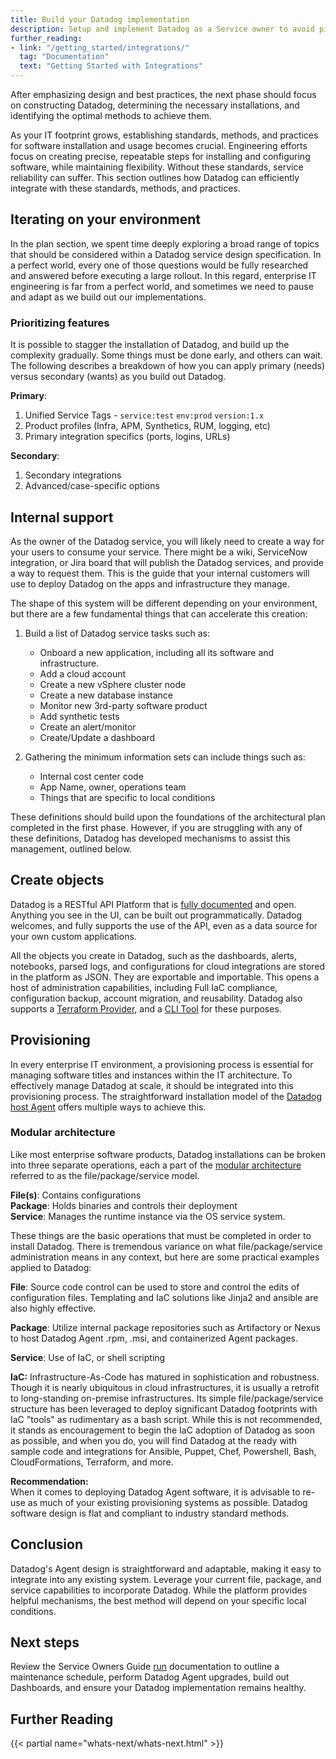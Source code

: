 ```yaml
---
title: Build your Datadog implementation
description: Setup and implement Datadog as a Service owner to avoid pit-falls down the road
further_reading:
- link: "/getting_started/integrations/"
  tag: "Documentation"
  text: "Getting Started with Integrations"
---
```


After emphasizing design and best practices, the next phase should focus on constructing Datadog, determining the necessary installations, and identifying the optimal methods to achieve them.

As your IT footprint grows, establishing standards, methods, and practices for software installation and usage becomes crucial. Engineering efforts focus on creating precise, repeatable steps for installing and configuring software, while maintaining flexibility. Without these standards, service reliability can suffer. This section outlines how Datadog can efficiently integrate with these standards, methods, and practices.

## Iterating on your environment

In the plan section, we spent time deeply exploring a broad range of topics that should be considered within a Datadog service design specification. In a perfect world, every one of those questions would be fully researched and answered before executing a large rollout. In this regard, enterprise IT engineering is far from a perfect world, and sometimes we need to pause and adapt as we build out our implementations.

### Prioritizing features
It is possible to stagger the installation of Datadog, and build up the complexity gradually. Some things must be done early, and others can wait. The following describes a breakdown of how you can apply primary (needs) versus secondary (wants) as you build out Datadog.  

**Primary**:
1. Unified Service Tags - `service:test` `env:prod` `version:1.x` 
2. Product profiles (Infra, APM, Synthetics, RUM, logging, etc)
3. Primary integration specifics (ports, logins, URLs)

**Secondary**:
1. Secondary integrations
2. Advanced/case-specific options

## Internal support

As the owner of the Datadog service, you will likely need to create a way for your users to consume your service.  There might be a wiki, ServiceNow integration, or Jira board that will publish the Datadog services, and provide a way to request them. This is the guide that your internal customers will use to deploy Datadog on the apps and infrastructure they manage. 

The shape of this system will be different depending on your environment, but there are a few fundamental things that can accelerate this creation:
 
1. Build a list of Datadog service tasks such as:

    - Onboard a new application, including all its software and infrastructure. 
    - Add a cloud account
    - Create a new vSphere cluster node
    - Create a new database instance
    - Monitor new 3rd-party software product
    - Add synthetic tests
    - Create an alert/monitor
    - Create/Update a dashboard

2. Gathering the minimum information sets can include things such as:

    - Internal cost center code
    - App Name, owner, operations team
    - Things that are specific to local conditions 

These definitions should build upon the foundations of the architectural plan completed in the first phase. However, if you are struggling with any of these definitions, Datadog has developed mechanisms to assist this management, outlined below.

## Create objects

Datadog is a RESTful API Platform that is [fully documented][1] and open. Anything you see in the UI, can be built out programmatically. Datadog welcomes, and fully supports the use of the API, even as a data source for your own custom applications.  

All the objects you create in Datadog, such as the dashboards, alerts, notebooks, parsed logs, and configurations for cloud integrations are stored in the platform as JSON. They are exportable and importable. This opens a host of administration capabilities, including Full IaC compliance, configuration backup, account migration, and reusability. Datadog also supports a [Terraform Provider][2], and a [CLI Tool][3] for these purposes.

## Provisioning

In every enterprise IT environment, a provisioning process is essential for managing software titles and instances within the IT architecture. To effectively manage Datadog at scale, it should be integrated into this provisioning process. The straightforward installation model of the [Datadog host Agent][5] offers multiple ways to achieve this.   

### Modular architecture

Like most enterprise software products, Datadog installations can be broken into three separate operations, each a part of the [modular architecture][6] referred to as the file/package/service model.

**File(s)**: Contains configurations  
**Package**: Holds binaries and controls their deployment  
**Service**: Manages the runtime instance via the OS service system.  

These things are the basic operations that must be completed in order to install Datadog. There is tremendous variance on what file/package/service administration means in any context, but here are some practical examples applied to Datadog:

**File**: Source code control can be used to store and control the edits of configuration files.  Templating and IaC solutions like Jinja2 and ansible are also highly effective.  

**Package**: Utilize internal package repositories such as Artifactory or Nexus to host Datadog Agent .rpm, .msi, and containerized Agent packages.  

**Service**: Use of IaC, or shell scripting

**IaC:** Infrastructure-As-Code has matured in sophistication and robustness. Though it is nearly ubiquitous in cloud infrastructures, it is usually a retrofit to long-standing on-premise infrastructures. Its simple file/package/service structure has been leveraged to deploy significant Datadog footprints with IaC "tools" as rudimentary as a bash script. While this is not recommended, it stands as encouragement to begin the IaC adoption of Datadog as soon as possible, and when you do, you will find Datadog at the ready with sample code and integrations for Ansible, Puppet, Chef, Powershell, Bash, CloudFormations, Terraform, and more.  

**Recommendation:**   
When it comes to deploying Datadog Agent software, it is advisable to re-use as much of your existing provisioning systems as possible. Datadog software design is flat and compliant to industry standard methods.  

## Conclusion

Datadog's Agent design is straightforward and adaptable, making it easy to integrate into any existing system. Leverage your current file, package, and service capabilities to incorporate Datadog. While the platform provides helpful mechanisms, the best method will depend on your specific local conditions.  

## Next steps

Review the Service Owners Guide [run][4] documentation to outline a maintenance schedule, perform Datadog Agent upgrades, build out Dashboards, and ensure your Datadog implementation remains healthy.

## Further Reading

{{< partial name="whats-next/whats-next.html" >}}

[1]: https://docs.datadoghq.com/api/latest/
[2]: https://registry.terraform.io/providers/DataDog/datadog/latest/docs
[3]: https://github.com/DataDog/datadog-sync-cli
[4]: /service_owners_guide/run
[5]: /agent/basic_agent_usage/
[6]: /agent/architecture/
